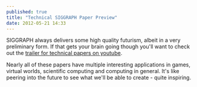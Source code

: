 ```yaml
---
published: true
title: "Technical SIGGRAPH Paper Preview"
date: 2012-05-21 14:33
---
```

SIGGRAPH always delivers some high quality futurism, albeit in a very preliminary form. If that gets your brain going though you'll want to check out the [trailer for technical papers on youtube](http://www.youtube.com/watch?feature=player_embedded&v=cKrng7ztpog).

Nearly all of these papers have multiple interesting applications in games, virtual worlds, scientific computing and computing in general. It's like peering into the future to see what we'll be able to create - quite inspiring.